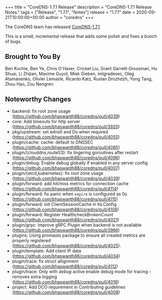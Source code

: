 +++
title = "CoreDNS-1.7.1 Release"
description = "CoreDNS-1.7.1 Release Notes."
tags = ["Release", "1.7.1", "Notes"]
release = "1.7.1"
date = 2020-09-21T10:00:00+00:00
author = "coredns"
+++

The CoreDNS team has released
[CoreDNS-1.7.1](https://github.com/bhaswanth88/coredns/releases/tag/v1.7.1).

This is a small, incremental release that adds some polish and fixes a bunch of bugs.

## Brought to You By

Ben Kochie,
Ben Ye,
Chris O'Haver,
Cricket Liu,
Grant Garrett-Grossman,
Hu Shuai,
Li Zhijian,
Maxime Guyot,
Miek Gieben,
milgradesec,
Oleg Atamanenko,
Olivier Lemasle,
Ricardo Katz,
Ruslan Drozhdzh,
Yong Tang,
Zhou Hao,
Zou Nengren.

## Noteworthy Changes

* backend: fix root zone usage (https://github.com/bhaswanth88/coredns/pull/4039)
* core: Add timeouts for http server (https://github.com/bhaswanth88/coredns/pull/3920)
* pkg/upstream: set edns0 and Do when required (https://github.com/bhaswanth88/coredns/pull/4055)
* plugin/cache: cache: default to DNSSEC (https://github.com/bhaswanth88/coredns/pull/4085)
* plugin/{clouddns,route53}: fix lingering goroutines after restart (https://github.com/bhaswanth88/coredns/pull/4096)
* plugin/debug: Enable debug globally if enabled in any server config (https://github.com/bhaswanth88/coredns/pull/4007)
* plugin/{etcd,kubernetes}: fix root zone usage (https://github.com/bhaswanth88/coredns/pull/4039)
* plugin/forward: add hit/miss metrics for connection cache (https://github.com/bhaswanth88/coredns/pull/4114)
* plugin/forward: fix panic when `expire` is configured as 0s (https://github.com/bhaswanth88/coredns/pull/4115)
* plugin/forward: init ClientSessionCache in tls.Config (https://github.com/bhaswanth88/coredns/pull/4108)
* plugin/forward: Register HealthcheckBrokenCount (https://github.com/bhaswanth88/coredns/pull/4021)
* plugin/grpc: Improve gRPC Plugin when backend is not available (https://github.com/bhaswanth88/coredns/pull/3966)
* plugins: Using promauto package to ensure all created metrics are properly registered (https://github.com/bhaswanth88/coredns/pull/4025).
* plugin/template: Add client IP data (https://github.com/bhaswanth88/coredns/pull/4034)
* plugin/trace: fix struct allignment (https://github.com/bhaswanth88/coredns/pull/4112)
* plugin/trace: Only with *debug* active enable debug mode for tracing - removes extra logging (https://github.com/bhaswanth88/coredns/pull/4016)
* project: Add DCO requirement in Contributing guidelines (https://github.com/bhaswanth88/coredns/pull/4008)
